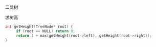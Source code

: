 二叉树

求树高

```c++
int getHeight(TreeNode* root) {
     if (root == NULL) return 0;
     return 1 + max(getHeight(root->left), getHeight(root->right));
}
```





